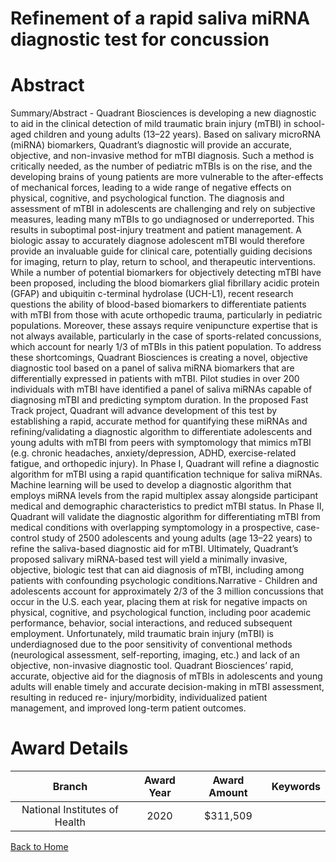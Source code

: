 
Refinement of a rapid saliva miRNA diagnostic test for concussion
=================================================================

# Abstract


Summary/Abstract - Quadrant Biosciences is developing a new diagnostic to aid in the clinical detection of mild
traumatic brain injury (mTBI) in school-aged children and young adults (13–22 years). Based on salivary
microRNA (miRNA) biomarkers, Quadrant’s diagnostic will provide an accurate, objective, and non-invasive
method for mTBI diagnosis. Such a method is critically needed, as the number of pediatric mTBIs is on the rise,
and the developing brains of young patients are more vulnerable to the after-effects of mechanical forces, leading
to a wide range of negative effects on physical, cognitive, and psychological function. The diagnosis and
assessment of mTBI in adolescents are challenging and rely on subjective measures, leading many mTBIs to
go undiagnosed or underreported. This results in suboptimal post-injury treatment and patient management. A
biologic assay to accurately diagnose adolescent mTBI would therefore provide an invaluable guide for clinical
care, potentially guiding decisions for imaging, return to play, return to school, and therapeutic interventions.
While a number of potential biomarkers for objectively detecting mTBI have been proposed, including the blood
biomarkers glial fibrillary acidic protein (GFAP) and ubiquitin c-terminal hydrolase (UCH-L1), recent research
questions the ability of blood-based biomarkers to differentiate patients with mTBI from those with acute
orthopedic trauma, particularly in pediatric populations. Moreover, these assays require venipuncture expertise
that is not always available, particularly in the case of sports-related concussions, which account for nearly 1/3
of mTBIs in this patient population. To address these shortcomings, Quadrant Biosciences is creating a novel,
objective diagnostic tool based on a panel of saliva miRNA biomarkers that are differentially expressed in patients
with mTBI. Pilot studies in over 200 individuals with mTBI have identified a panel of saliva miRNAs capable of
diagnosing mTBI and predicting symptom duration. In the proposed Fast Track project, Quadrant will advance
development of this test by establishing a rapid, accurate method for quantifying these miRNAs and
refining/validating a diagnostic algorithm to differentiate adolescents and young adults with mTBI from peers with
symptomology that mimics mTBI (e.g. chronic headaches, anxiety/depression, ADHD, exercise-related fatigue,
and orthopedic injury). In Phase I, Quadrant will refine a diagnostic algorithm for mTBI using a rapid quantification
technique for saliva miRNAs. Machine learning will be used to develop a diagnostic algorithm that employs
miRNA levels from the rapid multiplex assay alongside participant medical and demographic characteristics to
predict mTBI status. In Phase II, Quadrant will validate the diagnostic algorithm for differentiating mTBI from
medical conditions with overlapping symptomology in a prospective, case-control study of 2500 adolescents and
young adults (age 13–22 years) to refine the saliva-based diagnostic aid for mTBI. Ultimately, Quadrant’s
proposed salivary miRNA-based test will yield a minimally invasive, objective, biologic test that can aid diagnosis
of mTBI, including among patients with confounding psychologic conditions.Narrative - Children and adolescents account for approximately 2/3 of the 3 million concussions that occur in
the U.S. each year, placing them at risk for negative impacts on physical, cognitive, and psychological function,
including poor academic performance, behavior, social interactions, and reduced subsequent employment.
Unfortunately, mild traumatic brain injury (mTBI) is underdiagnosed due to the poor sensitivity of conventional
methods (neurological assessment, self-reporting, imaging, etc.) and lack of an objective, non-invasive
diagnostic tool. Quadrant Biosciences’ rapid, accurate, objective aid for the diagnosis of mTBIs in adolescents
and young adults will enable timely and accurate decision-making in mTBI assessment, resulting in reduced re-
injury/morbidity, individualized patient management, and improved long-term patient outcomes.  

# Award Details

|Branch|Award Year|Award Amount|Keywords|
| :---: | :---: | :---: | :---: |
|National Institutes of Health|2020|$311,509||
  
  


[Back to Home](https://github.com/chrischow/dod_sbir_awards/JH/#2364)